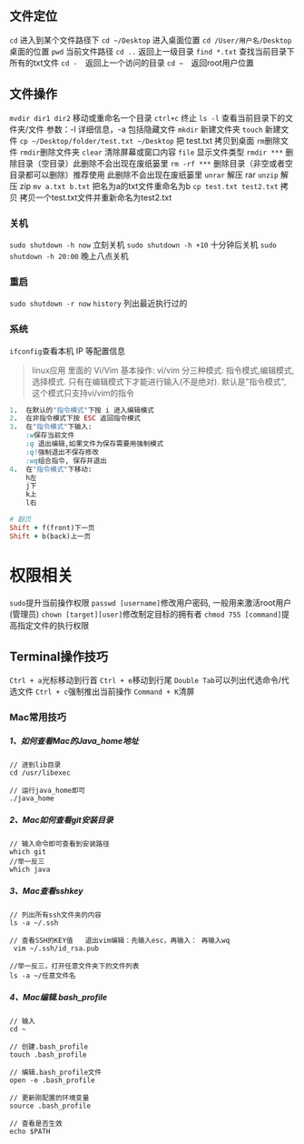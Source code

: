 ## 文件定位

`cd`  进入到某个文件路径下
 `cd ~/Desktop`  进入桌面位置
 `cd /User/用户名/Desktop`   桌面的位置
 `pwd`   当前文件路径
 `cd ..` 返回上一级目录
 `find *.txt` 查找当前目录下所有的txt文件
 `cd -`　返回上一个访问的目录
 `cd ~`　返回root用户位置

## 文件操作

`mvdir dir1 dir2`     移动或重命名一个目录
 `ctrl+c` 终止
 `ls -l` 查看当前目录下的文件夹/文件  参数：-l 详细信息，-a 包括隐藏文件
 `mkdir` 新建文件夹
 `touch`  新建文件
 `cp ~/Desktop/folder/test.txt ~/Desktop`     把 test.txt 拷贝到桌面
 `rm`删除文件   `rmdir`删除文件夹
 `clear` 清除屏幕或窗口内容
 `file` 显示文件类型
 `rmdir ***`  删除目录（空目录）此删除不会出现在废纸篓里
 `rm -rf ***` 删除目录（非空或者空目录都可以删除）推荐使用 此删除不会出现在废纸篓里
 `unrar` 解压 rar         `unzip`  解压 zip
 `mv a.txt b.txt` 把名为a的txt文件重命名为b
 `cp test.txt test2.txt` 拷贝 拷贝一个test.txt文件并重新命名为test2.txt

### 关机

`sudo shutdown -h now`  立刻关机
 `sudo shutdown -h +10`  十分钟后关机
 `sudo shutdown -h 20:00`  晚上八点关机

### 重启

`sudo shutdown -r now`
 `history` 列出最近执行过的

### 系统

`ifconfig`查看本机 IP 等配置信息

> linux应用 里面的 Vi/Vim 基本操作:
>  vi/vim 分三种模式: 指令模式,编辑模式,选择模式. 只有在编辑模式下才能进行输入(不是绝对).
>  默认是"指令模式", 这个模式只支持vi/vim的指令



```ruby
1.  在默认的"指令模式"下按 i 进入编辑模式
2.  在非指令模式下按 ESC 返回指令模式
3.  在"指令模式"下输入:
    :w保存当前文件
    :q 退出编辑,如果文件为保存需要用强制模式
    :q!强制退出不保存修改
    :wq组合指令, 保存并退出
4.  在"指令模式"下移动:
    h左
    j下
    k上
    l右

# 翻页
Shift + f(front)下一页
Shift + b(back)上一页
```

# 权限相关

`sudo`提升当前操作权限
 `passwd [username]`修改用户密码, 一般用来激活root用户(管理员)
 `chown [target][user]`修改制定目标的拥有者
 `chmod 755 [command]`提高指定文件的执行权限

## Terminal操作技巧

`Ctrl + a`光标移动到行首
 `Ctrl + e`移动到行尾
 `Double Tab`可以列出代选命令/代选文件
 `Ctrl + c`强制推出当前操作
 `Command + K`清屏



### Mac常用技巧

##### 1、如何查看Mac的Java_home地址

```shell
// 进到lib目录
cd /usr/libexec

// 运行java_home即可
./java_home
```

##### 2、Mac如何查看git安装目录

```shell
// 输入命令即可查看到安装路径
which git
//举一反三
which java 
```

##### 3、Mac查看sshkey

```shell
// 列出所有ssh文件夹的内容
ls -a ~/.ssh

// 查看SSH的KEY值   退出vim编辑：先输入esc，再输入： 再输入wq
 vim ~/.ssh/id_rsa.pub 

//举一反三，打开任意文件夹下的文件列表
ls -a ~/任意文件名

```

##### 4、Mac编辑.bash_profile

```shell
// 输入
cd ~

// 创建.bash_profile
touch .bash_profile

// 编辑.bash_profile文件
open -e .bash_profile

// 更新刚配置的环境变量
source .bash_profile

// 查看是否生效
echo $PATH

```





























